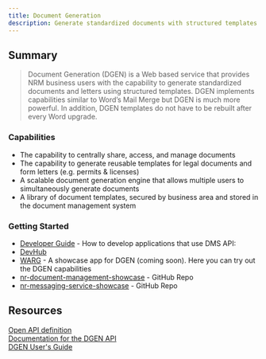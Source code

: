 ```yaml
---
title: Document Generation
description: Generate standardized documents with structured templates.
---
```


## Summary

> Document Generation (DGEN) is a Web based service that provides NRM business users with the capability to generate standardized documents and letters using structured templates. DGEN implements capabilities similar to Word’s Mail Merge but DGEN is much more powerful. In addition, DGEN templates do not have to be rebuilt after every Word upgrade.   

### Capabilities  

- The capability to centrally share, access, and manage documents
- The capability to generate reusable templates for legal documents and form letters (e.g. permits & licenses)  
- A scalable document generation engine that allows multiple users to simultaneously generate documents  
- A library of document templates, secured by business area and stored in the document management system

### Getting Started

- [Developer Guide](https://www.github.com/bcgov/nr-document-management-showcase/readme.md) - How to develop applications that use DMS API:    
- [DevHub](https://developer.gov.bc.ca)  
- [WARG](https://warg-master-idcqvl-dev.pathfinder.gov.bc.ca) - A showcase app for DGEN (coming soon). Here you can try out the DGEN capabilities   
- [nr-document-management-showcase](https://bcgov.github.io/nr-document-management-showcase) - GitHub Repo  
- [nr-messaging-service-showcase](https://bcgov.github.io/nr-messaging-service-showcase) - GitHub Repo   

## Resources

[Open API definition](https://apistore.nrs.gov.bc.ca/store/apis/info?provider=admin&version=v1&name=dgen-api)  
[Documentation for the DGEN API](https://apps.nrs.gov.bc.ca/int/confluence/display/DO/dgen-api)  
[DGEN User's Guide](https://apps.nrs.gov.bc.ca/int/confluence/pages/viewpage.action?pageId=27066822)  
